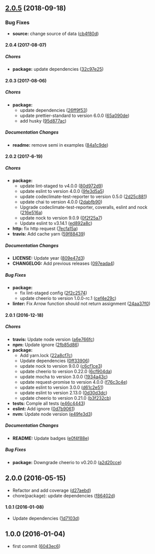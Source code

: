 ## [2.0.5](https://github.com/lgaticaq/codigo-postal/compare/v2.0.4...v2.0.5) (2018-09-18)


### Bug Fixes

* **source:** change source of data ([cb4f80d](https://github.com/lgaticaq/codigo-postal/commit/cb4f80d))

#### 2.0.4 (2017-08-07)

##### Chores

* **package:** update dependencies ([32c97e25](https://github.com/lgaticaq/codigo-postal/commit/32c97e25102dbcca704d29579b64c31ad19e6ee2))

#### 2.0.3 (2017-08-06)

##### Chores

* **package:**
  * update dependencies ([26ff9f53](https://github.com/lgaticaq/codigo-postal/commit/26ff9f53d5bf155c57ef81349b3897b884dce778))
  * update prettier-standard to version 6.0.0 ([65a090de](https://github.com/lgaticaq/codigo-postal/commit/65a090de1137595c864f432d01a5b44cb9c7bb40))
  * add husky ([95d877ac](https://github.com/lgaticaq/codigo-postal/commit/95d877ace8a791088ad72b30dbd2fa76ba11dcf4))

##### Documentation Changes

* **readme:** remove semi in examples ([84a1c9de](https://github.com/lgaticaq/codigo-postal/commit/84a1c9de805cac77d63cd3950a0b4aa723621a35))

#### 2.0.2 (2017-6-19)

##### Chores

* **package:**
  * update lint-staged to v4.0.0 ([80d972d9](https://github.com/lgaticaq/codigo-postal/commit/80d972d947eee89a89d7eb924eaca04f50806be2))
  * update eslint to version 4.0.0 ([9fe3d5a5](https://github.com/lgaticaq/codigo-postal/commit/9fe3d5a5c59e6e79112d786c5a147282939eb84d))
  * update codeclimate-test-reporter to version 0.5.0 ([2d25c881](https://github.com/lgaticaq/codigo-postal/commit/2d25c88136a988a2d26b2ac2b499e04554948ee5))
  * update chai to version 4.0.0 ([2dabfb90](https://github.com/lgaticaq/codigo-postal/commit/2dabfb90d34aff68e71027501e4658ad218eab68))
  * Upgrade codeclimate-test-reporter, coveralls, eslint and nock ([216e516a](https://github.com/lgaticaq/codigo-postal/commit/216e516a492a7f168f1920ae5de492ce71082507))
  * update nock to version 9.0.9 ([0f2f25a7](https://github.com/lgaticaq/codigo-postal/commit/0f2f25a739b5dab11bd8735d4087c63539c2509e))
  * Update eslint to v3.14.1 ([ed892a8c](https://github.com/lgaticaq/codigo-postal/commit/ed892a8c206614ef2ede620ac22481b420b241cb))
* **http:** fix http request ([7ecfa15a](https://github.com/lgaticaq/codigo-postal/commit/7ecfa15a00f915ce47cb23db2e04829f51e7123e))
* **travis:** Add cache yarn ([59f88439](https://github.com/lgaticaq/codigo-postal/commit/59f884399b63de82f9039d0937bafba46fee318c))

##### Documentation Changes

* **LICENSE:** Update year ([809e47d3](https://github.com/lgaticaq/codigo-postal/commit/809e47d3d85dd703b1e3e078d304f4cbd09b35ec))
* **CHANGELOG:** Add previous releases ([097eada4](https://github.com/lgaticaq/codigo-postal/commit/097eada43ef62281ce47ef9a00ff7e6a327ae2c7))

##### Bug Fixes

* **package:**
  * fix lint-staged config ([2f2c2574](https://github.com/lgaticaq/codigo-postal/commit/2f2c25748def27b133cbe46496c394203f307678))
  * update cheerio to version 1.0.0-rc.1 ([cef4e29c](https://github.com/lgaticaq/codigo-postal/commit/cef4e29cfdbbc0a740651ea5098a5818d063a2d1))
* **linter:** Fix Arrow function should not return assignment ([24aa37f0](https://github.com/lgaticaq/codigo-postal/commit/24aa37f0bf89ec60f05161331dce809382746595))

#### 2.0.1 (2016-12-18)

##### Chores

* **travis:** Update node version ([a6e766fc](https://github.com/lgaticaq/codigo-postal/commit/a6e766fc2ff34f7b1ec3b435adfaf73599c592f9))
* **npm:** Update ignore ([2fb85d86](https://github.com/lgaticaq/codigo-postal/commit/2fb85d864a7b911b420197536ab6491625736426))
* **package:**
  * Add yarn.lock ([22a8cf7c](https://github.com/lgaticaq/codigo-postal/commit/22a8cf7c75460d544fe962ec929222ec2f7646fb))
  * Update dependencies ([0ff33906](https://github.com/lgaticaq/codigo-postal/commit/0ff339067ec4bbb74d780a7f65fe29de696465ca))
  * update nock to version 9.0.0 ([c6cf1ce3](https://github.com/lgaticaq/codigo-postal/commit/c6cf1ce3c3026d1df26fa4fa9497f262dcb90561))
  * update cheerio to version 0.22.0 ([6cf904da](https://github.com/lgaticaq/codigo-postal/commit/6cf904dac8784ae5999a1c421ab0956497a6a4c2))
  * update mocha to version 3.0.0 ([1934a43c](https://github.com/lgaticaq/codigo-postal/commit/1934a43c361b431c27e952214df373bc0f89e4ba))
  * update request-promise to version 4.0.0 ([f76c3c4e](https://github.com/lgaticaq/codigo-postal/commit/f76c3c4e1173e6e203f18671f0928b1673879741))
  * update eslint to version 3.0.0 ([d61c2e51](https://github.com/lgaticaq/codigo-postal/commit/d61c2e515915bd487608b63730b869bda1ded365))
  * update eslint to version 2.13.0 ([0d30d3dc](https://github.com/lgaticaq/codigo-postal/commit/0d30d3dccb0591a4abb32b39d0024d7af41fd81f))
  * update cheerio to version 0.21.0 ([b3f232cb](https://github.com/lgaticaq/codigo-postal/commit/b3f232cb3b43ef47de78fa88e58ffcbc59f4a70b))
* **tests:** Comple all tests ([e46c4443](https://github.com/lgaticaq/codigo-postal/commit/e46c4443af1033bfac98bd4a9d80948510c2d6f8))
* **eslint:** Add ignore ([0d7b9061](https://github.com/lgaticaq/codigo-postal/commit/0d7b9061c9fd20093c547eddb7fd55d0944f3922))
* **nvm:** Update node version ([e49fe3d3](https://github.com/lgaticaq/codigo-postal/commit/e49fe3d38cbe82965fc466600f4dcb9f14134cf4))

##### Documentation Changes

* **README:** Update badges ([e0f4f88e](https://github.com/lgaticaq/codigo-postal/commit/e0f4f88ea1fb61d962b71e38f5247bac3482e928))

##### Bug Fixes

* **package:** Downgrade cheerio to v0.20.0 ([a2d20cce](https://github.com/lgaticaq/codigo-postal/commit/a2d20cce94c17fb369f70280ce77861977c37fe7))

## 2.0.0 (2016-05-15)

* Refactor and add coverage ([d27aebd](https://github.com/lgaticaq/codigo-postal/commit/d27aebd))
* chore(package): update dependencies ([f86402d](https://github.com/lgaticaq/codigo-postal/commit/f86402d))

#### 1.0.1 (2016-01-08)

* Update dependencies ([1d7103d](https://github.com/lgaticaq/codigo-postal/commit/1d7103d))

## 1.0.0 (2016-01-04)

* first commit ([6043ec6](https://github.com/lgaticaq/codigo-postal/commit/6043ec6))
